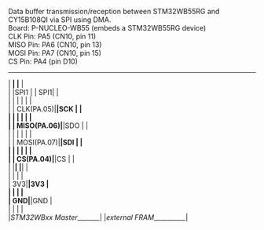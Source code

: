 Data buffer transmission/reception between STM32WB55RG and CY15B108QI via SPI using DMA.  
Board: P-NUCLEO-WB55 (embeds a STM32WB55RG device)  
CLK Pin: PA5 (CN10, pin 11)  
MISO Pin: PA6 (CN10, pin 13)  
MOSI Pin: PA7 (CN10, pin 15)  
CS Pin: PA4 (pin D10)   

 _________________________                       __________________________   
|           ______________|                      |______________           |  
|          |SPI1          |                      |          SPI1|          |   
|          |              |                      |              |          |   
|          |    CLK(PA.05)|______________________|SCK           |          |   
|          |              |                      |              |          |   
|          |   MISO(PA.06)|______________________|SDO           |          |   
|          |              |                      |              |          |   
|          |   MOSI(PA.07)|______________________|SDI           |          |   
|          |              |                      |              |          |  
|          |     CS(PA.04)|______________________|CS            |          |   
|          |______________|                      |______________|          |   
|                         |                      |                         |   
|                      3V3|______________________|3V3                      |   
|                         |                      |                         |  
|                      GND|______________________|GND                      |   
|                         |                      |                         |   
|_STM32WBxx Master________|                      |_external FRAM___________|  